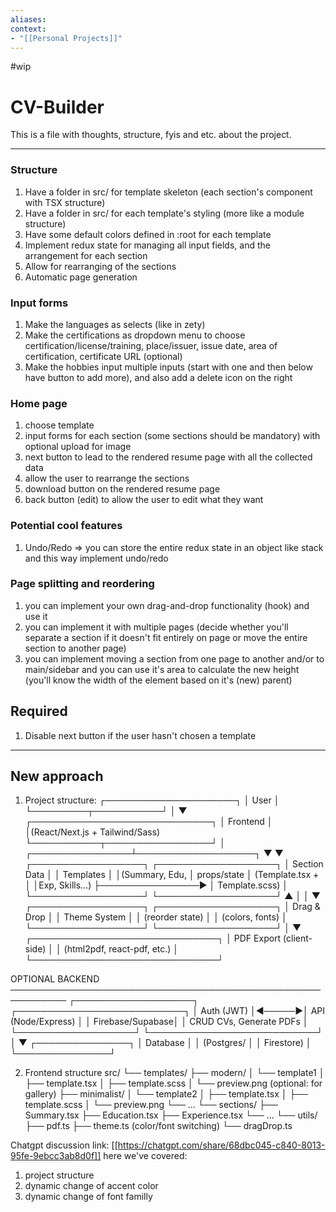 ```yaml
---
aliases:
context:
- "[[Personal Projects]]"
---
```


#wip

# CV-Builder

This is a file with thoughts, structure, fyis and etc. about the project.

---

### Structure

1. Have a folder in src/ for template skeleton (each section's component with TSX structure)
2. Have a folder in src/ for each template's styling (more like a module structure)
3. Have some default colors defined in :root for each template
4. Implement redux state for managing all input fields, and the arrangement for each section
5. Allow for rearranging of the sections
6. Automatic page generation

### Input forms

1. Make the languages as selects (like in zety)
2. Make the certifications as dropdown menu to choose certification/license/training, place/issuer, issue date, area of certification, certificate URL (optional)
3. Make the hobbies input multiple inputs (start with one and then below have button to add more), and also add a delete icon on the right

### Home page

1. choose template
2. input forms for each section (some sections should be mandatory) with optional upload for image
3. next button to lead to the rendered resume page with all the collected data
4. allow the user to rearrange the sections
5. download button on the rendered resume page
6. back button (edit) to allow the user to edit what they want

### Potential cool features
1. Undo/Redo => you can store the entire redux state in an object like stack and this way implement undo/redo

### Page splitting and reordering
1. you can implement your own drag-and-drop functionality (hook) and use it
2. you can implement it with multiple pages (decide whether you'll separate a section if it doesn't fit entirely on page or move the entire section to another page)
3. you can implement moving a section from one page to another and/or to main/sidebar and you can use it's area to calculate the new height (you'll know the width of the element based on it's (new) parent)


## Required
1. Disable next button if the user hasn't chosen a template




---------------------
## New approach

1. Project structure:
                 ┌─────────────────────┐
                 │        User         │
                 └─────────┬───────────┘
                           │
                           ▼
              ┌─────────────────────────────┐
              │         Frontend            │
              │(React/Next.js + Tailwind/Sass) 
              └───────────┬─────────────────┘
                          │
         ┌────────────────┴───────────────────┐
         ▼                                    ▼
 ┌──────────────────┐                  ┌───────────────────┐
 │  Section Data    │                  │   Templates       │
 │(Summary, Edu,    │   props/state    │ (Template.tsx +   │
 │Exp, Skills...)   ├────────────────▶ │ Template.scss)    │
 └──────────────────┘                  └───────────────────┘
         ▲                                    │
         │                                    ▼
 ┌──────────────────┐                  ┌───────────────────┐
 │ Drag & Drop      │                  │   Theme System    │
 │ (reorder state)  │                  │ (colors, fonts)   │
 └──────────────────┘                  └───────────────────┘
                          │
                          ▼
              ┌──────────────────────────────┐
              │    PDF Export (client-side)  │
              │ (html2pdf, react-pdf, etc.)  │
              └──────────────────────────────┘

OPTIONAL BACKEND
───────────────────────────────────────────────────────────
   ┌───────────────────┐       ┌───────────────────────────┐
   │  Auth (JWT)       │◀─────▶│   API (Node/Express)      │
   │  Firebase/Supabase│       │   CRUD CVs, Generate PDFs │
   └───────────────────┘       └───────────────────────────┘
                                     │
                                     ▼
                             ┌───────────────┐
                             │ Database      │
                             │ (Postgres/    │
                             │ Firestore)    │
                             └───────────────┘


2. Frontend structure
src/
 └── templates/
      ├── modern/
      │    └── template1
      │         ├── template.tsx
      │         ├── template.scss
      │         └── preview.png   (optional: for gallery)
      ├── minimalist/
      │    └── template2
      │         ├── template.tsx
      │         ├── template.scss
      │         └── preview.png
      └── ...
 └── sections/
      ├── Summary.tsx
      ├── Education.tsx
      ├── Experience.tsx
      └── ...
 └── utils/
      ├── pdf.ts
      ├── theme.ts (color/font switching)
      └── dragDrop.ts


Chatgpt discussion link: [[https://chatgpt.com/share/68dbc045-c840-8013-95fe-9ebcc3ab8d0f]]
here we've covered:
1. project structure
2. dynamic change of accent color
3. dynamic change of font familly
